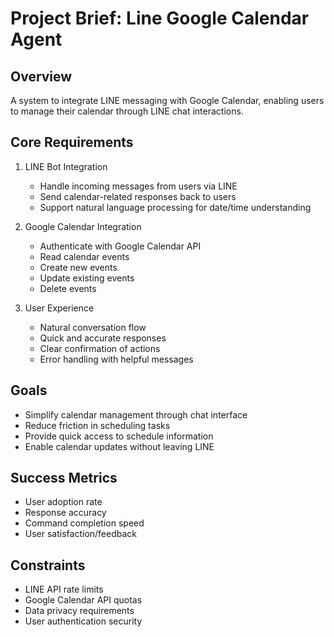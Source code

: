 # Project Brief: Line Google Calendar Agent

## Overview
A system to integrate LINE messaging with Google Calendar, enabling users to manage their calendar through LINE chat interactions.

## Core Requirements
1. LINE Bot Integration
   - Handle incoming messages from users via LINE
   - Send calendar-related responses back to users
   - Support natural language processing for date/time understanding

2. Google Calendar Integration
   - Authenticate with Google Calendar API
   - Read calendar events
   - Create new events
   - Update existing events
   - Delete events

3. User Experience
   - Natural conversation flow
   - Quick and accurate responses
   - Clear confirmation of actions
   - Error handling with helpful messages

## Goals
- Simplify calendar management through chat interface
- Reduce friction in scheduling tasks
- Provide quick access to schedule information
- Enable calendar updates without leaving LINE

## Success Metrics
- User adoption rate
- Response accuracy
- Command completion speed
- User satisfaction/feedback

## Constraints
- LINE API rate limits
- Google Calendar API quotas
- Data privacy requirements
- User authentication security
